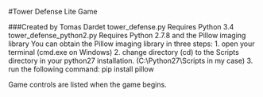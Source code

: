 #Tower Defense Lite Game

###Created by Tomas Dardet
tower_defense.py Requires Python 3.4
tower_defense_python2.py Requires Python 2.7.8 and the Pillow imaging library
    You can obtain the Pillow imaging library in three steps:
        1. open your terminal (cmd.exe on Windows)
        2. change directory (cd) to the Scripts directory in your python27 installation. (C:\Python27\Scripts in my case)
        3. run the following command: pip install pillow


Game controls are listed when the game begins.



